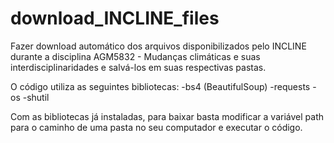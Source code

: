 # download_INCLINE_files
Fazer download automático dos arquivos disponibilizados pelo INCLINE durante a disciplina AGM5832 - Mudanças climáticas e suas interdisciplinaridades e salvá-los em suas respectivas pastas.

O código utiliza as seguintes bibliotecas:
-bs4 (BeautifulSoup)
-requests
-os
-shutil

Com as bibliotecas já instaladas, para baixar basta modificar a variável path para o caminho de uma pasta no seu computador e executar o código. 
